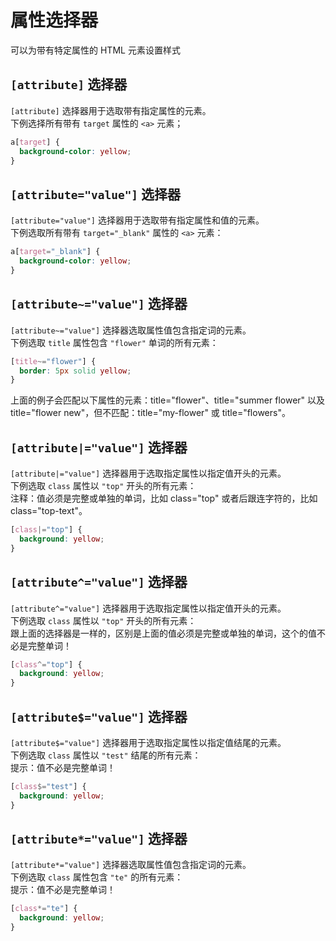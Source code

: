 # 属性选择器
可以为带有特定属性的 HTML 元素设置样式

## `[attribute]` 选择器
`[attribute]` 选择器用于选取带有指定属性的元素。<br>
下例选择所有带有 `target` 属性的 `<a>` 元素；<br>

```css
a[target] {
  background-color: yellow;
}
```

## `[attribute="value"]` 选择器
`[attribute="value"]` 选择器用于选取带有指定属性和值的元素。<br>
下例选取所有带有 `target="_blank"` 属性的 `<a>` 元素：<br>
```css
a[target="_blank"] { 
  background-color: yellow;
}
```

## `[attribute~="value"]` 选择器
`[attribute~="value"]` 选择器选取属性值包含指定词的元素。<br>
下例选取 `title` 属性包含 `"flower"` 单词的所有元素：<br>
```css
[title~="flower"] {
  border: 5px solid yellow;
}
```
上面的例子会匹配以下属性的元素：title="flower"、title="summer flower" 以及 title="flower new"，但不匹配：title="my-flower" 或 title="flowers"。

## `[attribute|="value"]` 选择器
`[attribute|="value"]` 选择器用于选取指定属性以指定值开头的元素。<br>
下例选取 `class` 属性以 `"top"` 开头的所有元素：<br>
注释：值必须是完整或单独的单词，比如 class="top" 或者后跟连字符的，比如 class="top-text"。<br>
```css
[class|="top"] {
  background: yellow;
}
```

## `[attribute^="value"]` 选择器
`[attribute^="value"]` 选择器用于选取指定属性以指定值开头的元素。<br>
下例选取 `class` 属性以 `"top"` 开头的所有元素：<br>
跟上面的选择器是一样的，区别是上面的值必须是完整或单独的单词，这个的值不必是完整单词！<br>
```css
[class^="top"] {
  background: yellow;
}
```

## `[attribute$="value"]` 选择器
`[attribute$="value"]` 选择器用于选取指定属性以指定值结尾的元素。<br>
下例选取 `class` 属性以 `"test"` 结尾的所有元素：<br>
提示：值不必是完整单词！<br>
```css
[class$="test"] {
  background: yellow;
}
```

## `[attribute*="value"]` 选择器
`[attribute*="value"]` 选择器选取属性值包含指定词的元素。<br>
下例选取 `class` 属性包含 `"te"` 的所有元素：<br>
提示：值不必是完整单词！<br>
```css
[class*="te"] {
  background: yellow;
}
```

